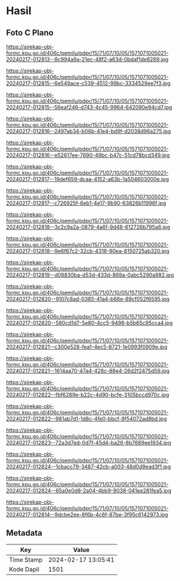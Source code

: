 # Hasil

## Foto C Plano

https://sirekap-obj-formc.kpu.go.id/406c/pemilu/pdpr/15/71/07/10/05/1571071005021-20240217-012813--8c994a9a-21ec-48f2-a63d-0bdaf1de8289.jpg

https://sirekap-obj-formc.kpu.go.id/406c/pemilu/pdpr/15/71/07/10/05/1571071005021-20240217-012815--6e549ace-c539-4512-99bc-3334529ee7f3.jpg

https://sirekap-obj-formc.kpu.go.id/406c/pemilu/pdpr/15/71/07/10/05/1571071005021-20240217-012815--56eaf246-d743-4c45-9964-642090e94cd7.jpg

https://sirekap-obj-formc.kpu.go.id/406c/pemilu/pdpr/15/71/07/10/05/1571071005021-20240217-012816--2497ab34-b06b-41e4-bd9f-d2038d96a275.jpg

https://sirekap-obj-formc.kpu.go.id/406c/pemilu/pdpr/15/71/07/10/05/1571071005021-20240217-012816--e52617ee-7690-49bc-b47c-51cd78bcd349.jpg

https://sirekap-obj-formc.kpu.go.id/406c/pemilu/pdpr/15/71/07/10/05/1571071005021-20240217-012817--19def659-dcaa-4152-a63b-1a504603000e.jpg

https://sirekap-obj-formc.kpu.go.id/406c/pemilu/pdpr/15/71/07/10/05/1571071005021-20240217-012817--c726925f-6eb1-4e17-9b90-63826b11996f.jpg

https://sirekap-obj-formc.kpu.go.id/406c/pemilu/pdpr/15/71/07/10/05/1571071005021-20240217-012818--3c2c9a2a-0879-4a6f-9d48-612726b795a6.jpg

https://sirekap-obj-formc.kpu.go.id/406c/pemilu/pdpr/15/71/07/10/05/1571071005021-20240217-012818--9e6f67c2-32cb-4318-90ea-8150725ab320.jpg

https://sirekap-obj-formc.kpu.go.id/406c/pemilu/pdpr/15/71/07/10/05/1571071005021-20240217-012819--d08830ba-d53d-433d-869a-0abc5290a982.jpg

https://sirekap-obj-formc.kpu.go.id/406c/pemilu/pdpr/15/71/07/10/05/1571071005021-20240217-012820--9107c8ad-0385-41a4-b66e-89cf052f6595.jpg

https://sirekap-obj-formc.kpu.go.id/406c/pemilu/pdpr/15/71/07/10/05/1571071005021-20240217-012820--580cd1d7-5e80-4cc5-9498-b5b65c95cca4.jpg

https://sirekap-obj-formc.kpu.go.id/406c/pemilu/pdpr/15/71/07/10/05/1571071005021-20240217-012821--c300e528-fea1-4ec5-8721-1e0993f0909e.jpg

https://sirekap-obj-formc.kpu.go.id/406c/pemilu/pdpr/15/71/07/10/05/1571071005021-20240217-012821--1614aa70-47a4-428c-88e4-26d2f2475d59.jpg

https://sirekap-obj-formc.kpu.go.id/406c/pemilu/pdpr/15/71/07/10/05/1571071005021-20240217-012822--fbf6289e-b22c-4d90-bcfe-3105bccd970c.jpg

https://sirekap-obj-formc.kpu.go.id/406c/pemilu/pdpr/15/71/07/10/05/1571071005021-20240217-012822--981ab7d1-1d8c-4fe0-bbcf-9f54072ad8bd.jpg

https://sirekap-obj-formc.kpu.go.id/406c/pemilu/pdpr/15/71/07/10/05/1571071005021-20240217-012823--72a3d7ed-0d7f-45d4-ba26-8b7689ee1934.jpg

https://sirekap-obj-formc.kpu.go.id/406c/pemilu/pdpr/15/71/07/10/05/1571071005021-20240217-012824--1cbacc79-3487-42cb-a003-48d0d9ead3f1.jpg

https://sirekap-obj-formc.kpu.go.id/406c/pemilu/pdpr/15/71/07/10/05/1571071005021-20240217-012824--65a0e0d8-2a04-4bb9-9038-041ee281fea5.jpg

https://sirekap-obj-formc.kpu.go.id/406c/pemilu/pdpr/15/71/07/10/05/1571071005021-20240217-012814--9dcbe2ee-8f6b-4c6f-87be-3f95c6142973.jpg


## Metadata

| Key        | Value               |
| ---------- | ------------------- |
| Time Stamp | 2024-02-17 13:05:41 |
| Kode Dapil | 1501                |




